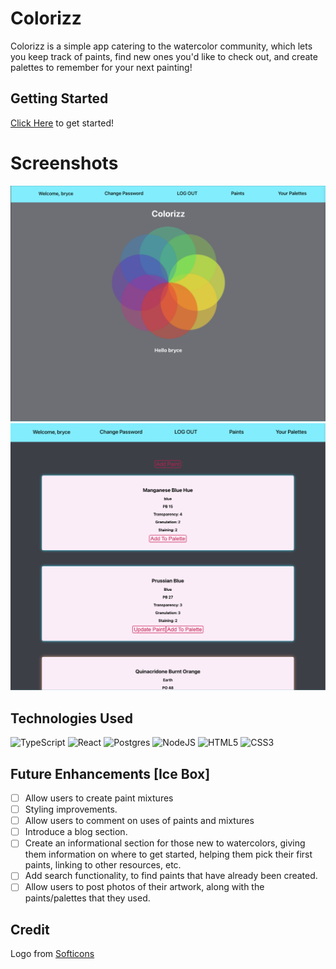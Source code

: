 # Colorizz

Colorizz is a simple app catering to the watercolor community, which lets you keep track of paints, find new ones you'd like to check out, and create palettes to remember for your next painting! 

## Getting Started

[Click Here](https://colorizz.netlify.app/) to get started!

# Screenshots

<img src='/public/assets/Landing.png' alt='Landing Page photo'>

<img src='/public/assets/Paints.png' alt='Paints Page photo'>

## Technologies Used

![TypeScript](https://img.shields.io/badge/typescript-%23007ACC.svg?style=for-the-badge&logo=typescript&logoColor=white)
![React](https://img.shields.io/badge/react-%2320232a.svg?style=for-the-badge&logo=react&logoColor=%2361DAFB)
![Postgres](https://img.shields.io/badge/postgres-%23316192.svg?style=for-the-badge&logo=postgresql&logoColor=white)
![NodeJS](https://img.shields.io/badge/node.js-6DA55F?style=for-the-badge&logo=node.js&logoColor=white)
![HTML5](https://img.shields.io/badge/html5-%23E34F26.svg?style=for-the-badge&logo=html5&logoColor=white)
![CSS3](https://img.shields.io/badge/css3-%231572B6.svg?style=for-the-badge&logo=css3&logoColor=white)

## Future Enhancements [Ice Box]

- [ ] Allow users to create paint mixtures
- [ ] Styling improvements.
- [ ] Allow users to comment on uses of paints and mixtures
- [ ] Introduce a blog section.
- [ ] Create an informational section for those new to watercolors, giving them information on where to get started, helping them pick their first paints, linking to other resources, etc.
- [ ] Add search functionality, to find paints that have already been created.
- [ ] Allow users to post photos of their artwork, along with the paints/palettes that they used.

## Credit

Logo from [Softicons](https://www.softicons.com/web-icons/flat-style-icons-by-flaticonmaker/palette-icon)